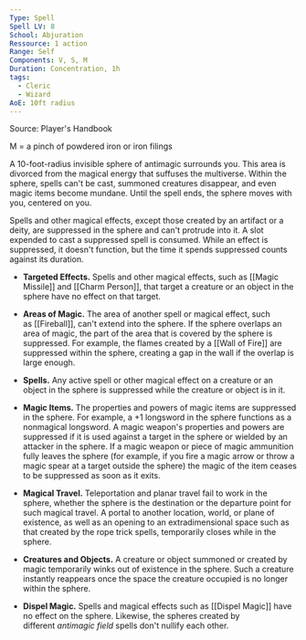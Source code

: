 ```yaml
---
Type: Spell
Spell LV: 8
School: Abjuration
Ressource: 1 action
Range: Self
Components: V, S, M
Duration: Concentration, 1h
tags:
  - Cleric
  - Wizard
AoE: 10ft radius
---
```

Source: Player's Handbook

M = a pinch of powdered iron or iron filings

A 10-foot-radius invisible sphere of antimagic surrounds you. This area is divorced from the magical energy that suffuses the multiverse. Within the sphere, spells can't be cast, summoned creatures disappear, and even magic items become mundane. Until the spell ends, the sphere moves with you, centered on you.

Spells and other magical effects, except those created by an artifact or a deity, are suppressed in the sphere and can't protrude into it. A slot expended to cast a suppressed spell is consumed. While an effect is suppressed, it doesn't function, but the time it spends suppressed counts against its duration.

- **Targeted Effects.** Spells and other magical effects, such as [[Magic Missile]] and [[Charm Person]], that target a creature or an object in the sphere have no effect on that target.

- **Areas of Magic.** The area of another spell or magical effect, such as [[Fireball]], can't extend into the sphere. If the sphere overlaps an area of magic, the part of the area that is covered by the sphere is suppressed. For example, the flames created by a [[Wall of Fire]] are suppressed within the sphere, creating a gap in the wall if the overlap is large enough.

- **Spells.** Any active spell or other magical effect on a creature or an object in the sphere is suppressed while the creature or object is in it.

- **Magic Items.** The properties and powers of magic items are suppressed in the sphere. For example, a +1 longsword in the sphere functions as a nonmagical longsword. A magic weapon's properties and powers are suppressed if it is used against a target in the sphere or wielded by an attacker in the sphere. If a magic weapon or piece of magic ammunition fully leaves the sphere (for example, if you fire a magic arrow or throw a magic spear at a target outside the sphere) the magic of the item ceases to be suppressed as soon as it exits.

- **Magical Travel.** Teleportation and planar travel fail to work in the sphere, whether the sphere is the destination or the departure point for such magical travel. A portal to another location, world, or plane of existence, as well as an opening to an extradimensional space such as that created by the rope trick spells, temporarily closes while in the sphere.

- **Creatures and Objects.** A creature or object summoned or created by magic temporarily winks out of existence in the sphere. Such a creature instantly reappears once the space the creature occupied is no longer within the sphere.

- **Dispel Magic.** Spells and magical effects such as [[Dispel Magic]] have no effect on the sphere. Likewise, the spheres created by different _antimagic field_ spells don't nullify each other.